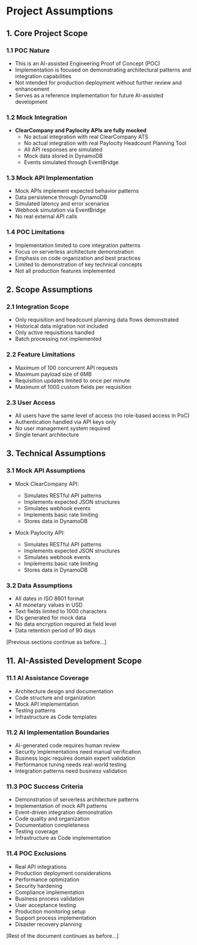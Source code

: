 # Project Assumptions

## 1. Core Project Scope

### 1.1 POC Nature
- This is an AI-assisted Engineering Proof of Concept (POC)
- Implementation is focused on demonstrating architectural patterns and integration capabilities
- Not intended for production deployment without further review and enhancement
- Serves as a reference implementation for future AI-assisted development

### 1.2 Mock Integration
- **ClearCompany and Paylocity APIs are fully mocked**
  - No actual integration with real ClearCompany ATS
  - No actual integration with real Paylocity Headcount Planning Tool
  - All API responses are simulated
  - Mock data stored in DynamoDB
  - Events simulated through EventBridge

### 1.3 Mock API Implementation
- Mock APIs implement expected behavior patterns
- Data persistence through DynamoDB
- Simulated latency and error scenarios
- Webhook simulation via EventBridge
- No real external API calls

### 1.4 POC Limitations
- Implementation limited to core integration patterns
- Focus on serverless architecture demonstration
- Emphasis on code organization and best practices
- Limited to demonstration of key technical concepts
- Not all production features implemented

## 2. Scope Assumptions

### 2.1 Integration Scope
- Only requisition and headcount planning data flows demonstrated
- Historical data migration not included
- Only active requisitions handled
- Batch processing not implemented

### 2.2 Feature Limitations
- Maximum of 100 concurrent API requests
- Maximum payload size of 6MB
- Requisition updates limited to once per minute
- Maximum of 1000 custom fields per requisition

### 2.3 User Access
- All users have the same level of access (no role-based access in PoC)
- Authentication handled via API keys only
- No user management system required
- Single tenant architecture

## 3. Technical Assumptions

### 3.1 Mock API Assumptions
- Mock ClearCompany API:
  - Simulates RESTful API patterns
  - Implements expected JSON structures
  - Simulates webhook events
  - Implements basic rate limiting
  - Stores data in DynamoDB

- Mock Paylocity API:
  - Simulates RESTful API patterns
  - Implements expected JSON structures
  - Simulates webhook events
  - Implements basic rate limiting
  - Stores data in DynamoDB

### 3.2 Data Assumptions
- All dates in ISO 8601 format
- All monetary values in USD
- Text fields limited to 1000 characters
- IDs generated for mock data
- No data encryption required at field level
- Data retention period of 90 days

[Previous sections continue as before...]

## 11. AI-Assisted Development Scope

### 11.1 AI Assistance Coverage
- Architecture design and documentation
- Code structure and organization
- Mock API implementation
- Testing patterns
- Infrastructure as Code templates

### 11.2 AI Implementation Boundaries
- AI-generated code requires human review
- Security implementations need manual verification
- Business logic requires domain expert validation
- Performance tuning needs real-world testing
- Integration patterns need business validation

### 11.3 POC Success Criteria
- Demonstration of serverless architecture patterns
- Implementation of mock API patterns
- Event-driven integration demonstration
- Code quality and organization
- Documentation completeness
- Testing coverage
- Infrastructure as Code implementation

### 11.4 POC Exclusions
- Real API integrations
- Production deployment considerations
- Performance optimization
- Security hardening
- Compliance implementation
- Business process validation
- User acceptance testing
- Production monitoring setup
- Support process implementation
- Disaster recovery planning

[Rest of the document continues as before...]